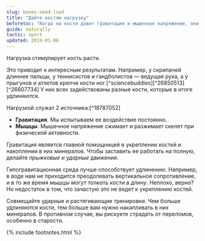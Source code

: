 ```yaml
---
slug: bones-need-load
title: "Дайте костям нагрузку"
beforetoc: "Когда на кости давит гравитация и мышечное напряжение, они лучше растут."
guide: naturally
tactic: sport
updated: 2024-01-06
---
```

Нагрузка стимулирует кость расти.

Это приводит к интересным результатам. Например, у скрипачей длиннее пальцы, у теннисистов и гандболистов — ведущая рука, а у прыгунов и атлетов крепче кости ног.[^sciencebuddies][^26850513][^26607734] У них всех задействованы разные кости, которые в итоге удлиняются.

Нагрузкой служат 2 источника:[^18787052]

- **Гравитация**. Мы испытываем ее воздействие постоянно.
- **Мышцы**. Мышечное напряжение сжимает и разжимает скелет при физической активности.

Гравитация является главной помощницей в укреплении костей и накоплении в них минералов. Чтобы заставить ее работать на полную, делайте *прыжковые и ударные* движения.

Гипогравитационная среда лучше способствует удлинению. Например, в воде нам не приходится преодолевать вертикальное сопротивление, и в то же время *мышцы могут толкать кости в длину*. Неплохо, верно? Но недостаток в том, что зачастую это не ведет к укреплению костей.

Совмещайте ударные и растягивающие тренировки. Чем больше удлиняются кости, тем больше вам нужно накапливать в них минералов. В противном случае, вы рискуете страдать от переломов, особенно в старости.

{% include footnotes.html %}
